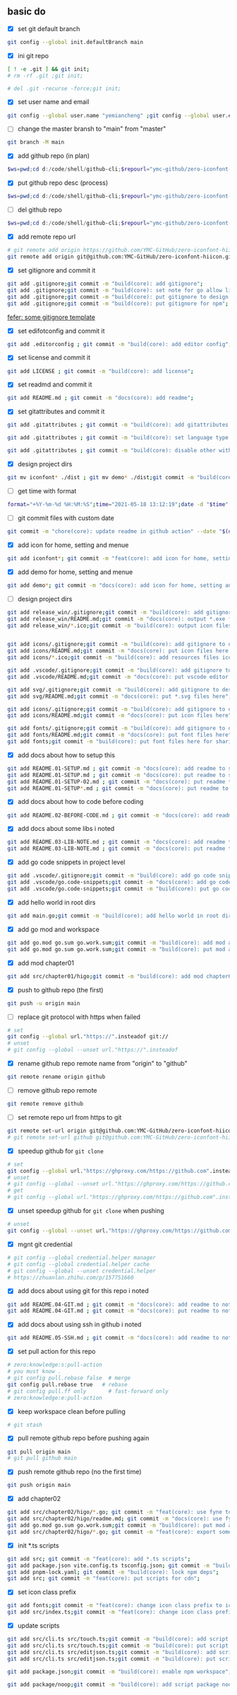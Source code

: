 ## basic do

- [x] set git default branch
```bash
git config --global init.defaultBranch main
```

- [x] ini git repo
```bash
[ ! -e .git ] && git init;
# rm -rf .git ;git init;

# del .git -recurse -force;git init;
```

- [x] set user name and email
```bash
git config --global user.name "yemiancheng" ;git config --global user.email "ymc.github@gmail.com";
```

- [ ] change the master bransh to "main" from "master"
```bash
git branch -M main
```

- [x] add github repo (in plan)
```powershell
$ws=pwd;cd d:/code/shell/github-cli;$repourl="ymc-github/zero-iconfont-hiicon";$repodesc="tiny icons in iconfont";sh ./index.sh $repourl add $repodesc;cd $ws;
```

- [x] put github repo desc (process)
```powershell
$ws=pwd;cd d:/code/shell/github-cli;$repourl="ymc-github/zero-iconfont-hiicon";$repodesc="tiny icons in iconfont";sh ./index.sh $repourl put $repodesc;cd $ws;
```

- [ ] del github repo
```powershell
$ws=pwd;cd d:/code/shell/github-cli;$repourl="ymc-github/zero-iconfont-hiicon";$repodesc="tiny icons in iconfont";sh ./index.sh $repourl del $repodesc;cd $ws;
```


- [x] add remote repo url
```bash
# git remote add origin https://github.com/YMC-GitHub/zero-iconfont-hiicon.git
git remote add origin git@github.com:YMC-GitHub/zero-iconfont-hiicon.git
```

- [x] set gitignore and commit it
```bash
git add .gitignore;git commit -m "build(core): add gitignore";
git add .gitignore;git commit -m "build(core): set note for go allow list";
git add .gitignore;git commit -m "build(core): put gitignore to design project dirs";
git add .gitignore;git commit -m "build(core): put gitignore for npm";
```

[fefer: some gitignore template](https://github.com/github/gitignore)


- [x] set edifotconfig and commit it
```bash
git add .editorconfig ; git commit -m "build(core): add editor config";
```

- [x] set license and commit it
```bash
git add LICENSE ; git commit -m "build(core): add license";
```

- [x] set readmd and commit it
```bash
git add README.md ; git commit -m "docs(core): add readme";
```


- [x] set gitattributes and commit it
```bash
git add .gitattributes ; git commit -m "build(core): add gitattributes to manage large files";

git add .gitattributes ; git commit -m "build(core): set language type displayed by repository repo";

git add .gitattributes ; git commit -m "build(core): disable other with linguist-detectable for js";
```

- [x] design project dirs
```bash
git mv iconfont* ./dist ; git mv demo* ./dist;git commit -m "build(core): move iconfont to dist";
```


- [ ] get time with format
```bash
format="+%Y-%m-%d %H:%M:%S";time="2021-05-18 13:12:19";date -d "$time" "$format";
```

- [ ] git commit files with custom date
```bash
git commit -m "chore(core): update readme in github action" --date "$(date "+%Y-%m-%d %H:%M:%S" -d "+8 hour") +0800"
```

- [x] add icon for home, setting and menue
```bash
git add iconfont*; git commit -m "feat(core): add icon for home, setting and menue";

```

- [x] add demo for home, setting and menue
```bash
git add demo*; git commit -m "docs(core): add icon for home, setting and menue";

```

- [ ] design project dirs
```bash
git add release_win/.gitignore;git commit -m "build(core): add gitignore to design project dirs";
git add release_win/README.md;git commit -m "docs(core): output *.exe files here";
git add release_win/*.ico;git commit -m "build(core): output icon files here";


git add icons/.gitignore;git commit -m "build(core): add gitignore to design project dirs";
git add icons/README.md;git commit -m "docs(core): put icon files here as resources";
git add icons/*.ico;git commit -m "build(core): add resources files icon";

git add .vscode/.gitignore;git commit -m "build(core): add gitignore to design project dirs";
git add .vscode/README.md;git commit -m "docs(core): put vscode editor config files of project level here";

git add svg/.gitignore;git commit -m "build(core): add gitignore to design project dirs";
git add svg/README.md;git commit -m "docs(core): put *.svg files here";

git add icons/.gitignore;git commit -m "build(core): add gitignore to design project dirs";
git add icons/README.md;git commit -m "docs(core): put icon files here";

git add fonts/.gitignore;git commit -m "build(core): add gitignore to design project dirs";
git add fonts/README.md;git commit -m "docs(core): put font files here";
git add fonts;git commit -m "build(core): put font files here for sharing";
```

- [x] add docs about how to setup this
```bash
git add README.01-SETUP.md ; git commit -m "docs(core): add readme to setup this";
git add README.01-SETUP.md ; git commit -m "docs(core): put readme to setup this";
git add README.01-SETUP-02.md ; git commit -m "docs(core): put readme to setup this";
git add README.01-SETUP*.md ; git commit -m "docs(core): put readme to setup this";
```

- [x] add docs about how to code before coding
```bash
git add README.02-BEFORE-CODE.md ; git commit -m "docs(core): add readme to code this";
```

- [x] add docs about some libs i noted
```bash
git add README.03-LIB-NOTE.md ; git commit -m "docs(core): add readme to note libs";
git add README.03-LIB-NOTE.md ; git commit -m "docs(core): put readme to note libs";
```

- [x] add go code snippets in project level
```bash
git add .vscode/.gitignore;git commit -m "build(core): add go code snippets in project level";
git add .vscode/go.code-snippets;git commit -m "docs(core): add go code snippets";
git add .vscode/go.code-snippets;git commit -m "build(core): put go code snippets to build for different os";
```

- [x] add hello world in root dirs
```bash
git add main.go;git commit -m "build(core): add hello world in root dirs";
```

- [x] add go mod and workspace
```bash
git add go.mod go.sum go.work.sum;git commit -m "build(core): add mod and workspace";
git add go.mod go.sum go.work.sum;git commit -m "build(core): put mod and workspace";
```

- [x] add mod chapter01
```bash
git add src/chapter01/higo;git commit -m "build(core): add mod chapter01";
```

- [x] push to github repo (the first)
```bash
git push -u origin main
```

- [ ] replace git protocol with https when failed
```bash
# set
git config --global url."https://".insteadof git://
# unset
# git config --global --unset url."https://".insteadof 
```

- [x] rename github repo remote name from "origin" to "github"
```bash
git remote rename origin github
```

- [ ] remove github repo remote
```bash
git remote remove github
```

- [ ] set remote repo url from https to git
```bash
git remote set-url origin git@github.com:YMC-GitHub/zero-iconfont-hiicon.git
# git remote set-url github git@github.com:YMC-GitHub/zero-iconfont-hiicon.git
```


- [x] speedup github for `git clone`
```bash
# set
git config --global url."https://ghproxy.com/https://github.com".insteadOf "https://github.com"
# unset
# git config --global --unset url."https://ghproxy.com/https://github.com".insteadOf 
# get
# git config --global url."https://ghproxy.com/https://github.com".insteadOf
```

- [x] unset speedup github for `git clone` when pushing
```bash
# unset
git config --global --unset url."https://ghproxy.com/https://github.com".insteadOf 
```


- [x] mgnt git credential
```powershell
# git config --global credential.helper manager
# git config --global credential.helper cache
# git config --global --unset credential.helper
# https://zhuanlan.zhihu.com/p/157751660
```

- [x] add docs about using git for this repo i noted
```bash
git add README.04-GIT.md ; git commit -m "docs(core): add readme to note git for this repo";
git add README.04-GIT.md ; git commit -m "docs(core): put readme to note git for this repo";

```


- [x] add docs about using ssh in github i noted
```bash
git add README.05-SSH.md ; git commit -m "docs(core): add readme to note ssh";
```

- [x] set pull action for this repo
```bash
# zero:knowledge:s:pull-action
# you must know .
# git config pull.rebase false  # merge
git config pull.rebase true   # rebase
# git config pull.ff only       # fast-forward only
# zero:knowledge:e:pull-action
```

- [x] keep workspace clean before pulling
```bash
# git stash
```

- [x] pull remote github repo before pushing again
```bash
git pull origin main
# git pull github main
```

- [x] push remote github repo (no the first time)
```bash
git push origin main
```

- [x] add chapter02
```bash
git add src/chapter02/higo/*.go; git commit -m "feat(core): use fyne to make higo gui";
git add src/chapter02/higo/readme.md; git commit -m "docs(core): use fyne to make higo gui";
git add go.mod go.sum go.work.sum;git commit -m "build(core): put mod and workspace";
git add src/chapter02/higo/*.go; git commit -m "feat(core): export some func";
```


- [x] init *.ts  scripts
```bash
git add src; git commit -m "feat(core): add *.ts scripts";
git add package.json vite.config.ts tsconfig.json; git commit -m "build(core): ini npm package";
git add pnpm-lock.yaml; git commit -m "build(core): lock npm deps";
git add src; git commit -m "feat(core): put scripts for cdn";
```

- [x] set icon class prefix
```bash
git add fonts;git commit -m "feat(core): change icon class prefix to icon";
git add src/index.ts;git commit -m "feat(core): change icon class prefix to icon";

```

- [x] update scripts
```bash
git add src/cli.ts src/touch.ts;git commit -m "build(core): add script to touch file in nodejs";
git add src/cli.ts src/touch.ts;git commit -m "build(core): put script to touch file in nodejs to share its util";
git add src/cli.ts src/editjson.ts;git commit -m "build(core): add script to edit json file in nodejs";
git add src/cli.ts src/editjson.ts;git commit -m "build(core): put script to edit json file in nodejs";

git add package.json;git commit -m "build(core): enable npm workspace";

git add package/noop;git commit -m "build(core): add script package noop in this workspace";
```
